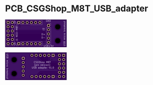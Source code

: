 # PCB_CSGShop_M8T_USB_adapter


![PCB font](./doc/pcb_front.png)

![PCB back](./doc/pcb_back.png)


